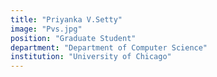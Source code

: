 ```yaml
---
title: "Priyanka V.Setty"
image: "Pvs.jpg"
position: "Graduate Student"
department: "Department of Computer Science"
institution: "University of Chicago"
---
```

